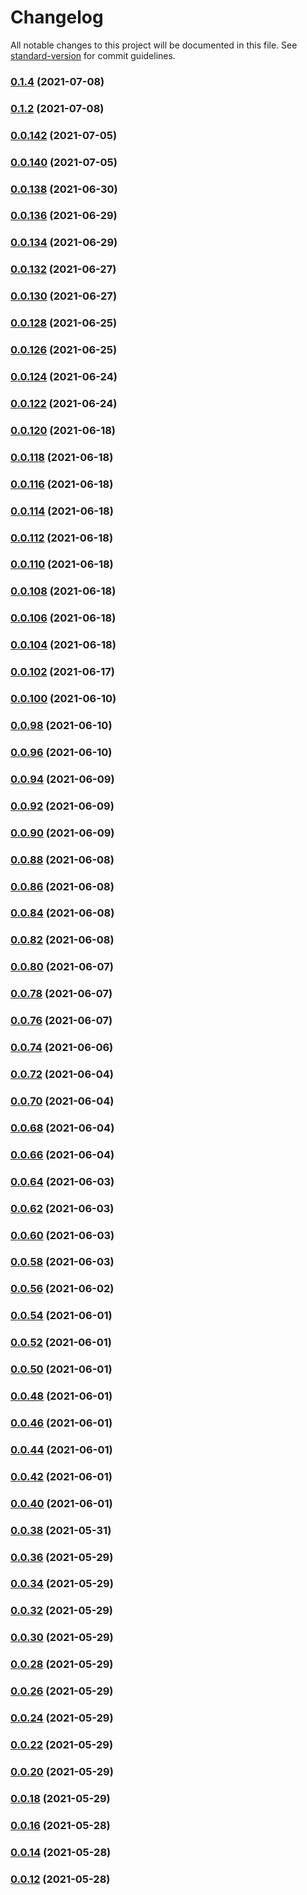 # Changelog

All notable changes to this project will be documented in this file. See [standard-version](https://github.com/conventional-changelog/standard-version) for commit guidelines.

### [0.1.4](https://github.com/ergoplatform/ergo-dex-sdk-js/compare/v0.1.2...v0.1.4) (2021-07-08)

### [0.1.2](https://github.com/ergoplatform/ergo-dex-sdk-js/compare/v0.0.3...v0.1.2) (2021-07-08)

### [0.0.142](https://github.com/ergoplatform/ergo-dex-sdk-js/compare/v0.0.140...v0.0.142) (2021-07-05)

### [0.0.140](https://github.com/ergoplatform/ergo-dex-sdk-js/compare/v0.0.138...v0.0.140) (2021-07-05)

### [0.0.138](https://github.com/ergoplatform/ergo-dex-sdk-js/compare/v0.0.136...v0.0.138) (2021-06-30)

### [0.0.136](https://github.com/ergoplatform/ergo-dex-sdk-js/compare/v0.0.134...v0.0.136) (2021-06-29)

### [0.0.134](https://github.com/ergoplatform/ergo-dex-sdk-js/compare/v0.0.132...v0.0.134) (2021-06-29)

### [0.0.132](https://github.com/ergoplatform/ergo-dex-sdk-js/compare/v0.0.130...v0.0.132) (2021-06-27)

### [0.0.130](https://github.com/ergoplatform/ergo-dex-sdk-js/compare/v0.0.128...v0.0.130) (2021-06-27)

### [0.0.128](https://github.com/ergoplatform/ergo-dex-sdk-js/compare/v0.0.126...v0.0.128) (2021-06-25)

### [0.0.126](https://github.com/ergoplatform/ergo-dex-sdk-js/compare/v0.0.124...v0.0.126) (2021-06-25)

### [0.0.124](https://github.com/ergoplatform/ergo-dex-sdk-js/compare/v0.0.122...v0.0.124) (2021-06-24)

### [0.0.122](https://github.com/ergoplatform/ergo-dex-sdk-js/compare/v0.0.120...v0.0.122) (2021-06-24)

### [0.0.120](https://github.com/ergoplatform/ergo-dex-sdk-js/compare/v0.0.118...v0.0.120) (2021-06-18)

### [0.0.118](https://github.com/ergoplatform/ergo-dex-sdk-js/compare/v0.0.116...v0.0.118) (2021-06-18)

### [0.0.116](https://github.com/ergoplatform/ergo-dex-sdk-js/compare/v0.0.114...v0.0.116) (2021-06-18)

### [0.0.114](https://github.com/ergoplatform/ergo-dex-sdk-js/compare/v0.0.112...v0.0.114) (2021-06-18)

### [0.0.112](https://github.com/ergoplatform/ergo-dex-sdk-js/compare/v0.0.110...v0.0.112) (2021-06-18)

### [0.0.110](https://github.com/ergoplatform/ergo-dex-sdk-js/compare/v0.0.108...v0.0.110) (2021-06-18)

### [0.0.108](https://github.com/ergoplatform/ergo-dex-sdk-js/compare/v0.0.106...v0.0.108) (2021-06-18)

### [0.0.106](https://github.com/ergoplatform/ergo-dex-sdk-js/compare/v0.0.104...v0.0.106) (2021-06-18)

### [0.0.104](https://github.com/ergoplatform/ergo-dex-sdk-js/compare/v0.0.102...v0.0.104) (2021-06-18)

### [0.0.102](https://github.com/ergoplatform/ergo-dex-sdk-js/compare/v0.0.100...v0.0.102) (2021-06-17)

### [0.0.100](https://github.com/ergoplatform/ergo-dex-sdk-js/compare/v0.0.98...v0.0.100) (2021-06-10)

### [0.0.98](https://github.com/ergoplatform/ergo-dex-sdk-js/compare/v0.0.96...v0.0.98) (2021-06-10)

### [0.0.96](https://github.com/ergoplatform/ergo-dex-sdk-js/compare/v0.0.94...v0.0.96) (2021-06-10)

### [0.0.94](https://github.com/ergoplatform/ergo-dex-sdk-js/compare/v0.0.92...v0.0.94) (2021-06-09)

### [0.0.92](https://github.com/ergoplatform/ergo-dex-sdk-js/compare/v0.0.90...v0.0.92) (2021-06-09)

### [0.0.90](https://github.com/ergoplatform/ergo-dex-sdk-js/compare/v0.0.88...v0.0.90) (2021-06-09)

### [0.0.88](https://github.com/ergoplatform/ergo-dex-sdk-js/compare/v0.0.86...v0.0.88) (2021-06-08)

### [0.0.86](https://github.com/ergoplatform/ergo-dex-sdk-js/compare/v0.0.84...v0.0.86) (2021-06-08)

### [0.0.84](https://github.com/ergoplatform/ergo-dex-sdk-js/compare/v0.0.82...v0.0.84) (2021-06-08)

### [0.0.82](https://github.com/ergoplatform/ergo-dex-sdk-js/compare/v0.0.80...v0.0.82) (2021-06-08)

### [0.0.80](https://github.com/ergoplatform/ergo-dex-sdk-js/compare/v0.0.78...v0.0.80) (2021-06-07)

### [0.0.78](https://github.com/ergoplatform/ergo-dex-sdk-js/compare/v0.0.76...v0.0.78) (2021-06-07)

### [0.0.76](https://github.com/ergoplatform/ergo-dex-sdk-js/compare/v0.0.74...v0.0.76) (2021-06-07)

### [0.0.74](https://github.com/ergoplatform/ergo-dex-sdk-js/compare/v0.0.72...v0.0.74) (2021-06-06)

### [0.0.72](https://github.com/ergoplatform/ergo-dex-sdk-js/compare/v0.0.70...v0.0.72) (2021-06-04)

### [0.0.70](https://github.com/ergoplatform/ergo-dex-sdk-js/compare/v0.0.68...v0.0.70) (2021-06-04)

### [0.0.68](https://github.com/ergoplatform/ergo-dex-sdk-js/compare/v0.0.66...v0.0.68) (2021-06-04)

### [0.0.66](https://github.com/ergoplatform/ergo-dex-sdk-js/compare/v0.0.64...v0.0.66) (2021-06-04)

### [0.0.64](https://github.com/ergoplatform/ergo-dex-sdk-js/compare/v0.0.62...v0.0.64) (2021-06-03)

### [0.0.62](https://github.com/ergoplatform/ergo-dex-sdk-js/compare/v0.0.60...v0.0.62) (2021-06-03)

### [0.0.60](https://github.com/ergoplatform/ergo-dex-sdk-js/compare/v0.0.58...v0.0.60) (2021-06-03)

### [0.0.58](https://github.com/ergoplatform/ergo-dex-sdk-js/compare/v0.0.56...v0.0.58) (2021-06-03)

### [0.0.56](https://github.com/ergoplatform/ergo-dex-sdk-js/compare/v0.0.54...v0.0.56) (2021-06-02)

### [0.0.54](https://github.com/ergoplatform/ergo-dex-sdk-js/compare/v0.0.52...v0.0.54) (2021-06-01)

### [0.0.52](https://github.com/ergoplatform/ergo-dex-sdk-js/compare/v0.0.50...v0.0.52) (2021-06-01)

### [0.0.50](https://github.com/ergoplatform/ergo-dex-sdk-js/compare/v0.0.48...v0.0.50) (2021-06-01)

### [0.0.48](https://github.com/ergoplatform/ergo-dex-sdk-js/compare/v0.0.46...v0.0.48) (2021-06-01)

### [0.0.46](https://github.com/ergoplatform/ergo-dex-sdk-js/compare/v0.0.44...v0.0.46) (2021-06-01)

### [0.0.44](https://github.com/ergoplatform/ergo-dex-sdk-js/compare/v0.0.42...v0.0.44) (2021-06-01)

### [0.0.42](https://github.com/ergoplatform/ergo-dex-sdk-js/compare/v0.0.40...v0.0.42) (2021-06-01)

### [0.0.40](https://github.com/ergoplatform/ergo-dex-sdk-js/compare/v0.0.38...v0.0.40) (2021-06-01)

### [0.0.38](https://github.com/ergoplatform/ergo-dex-sdk-js/compare/v0.0.36...v0.0.38) (2021-05-31)

### [0.0.36](https://github.com/ergoplatform/ergo-dex-sdk-js/compare/v0.0.34...v0.0.36) (2021-05-29)

### [0.0.34](https://github.com/ergoplatform/ergo-dex-sdk-js/compare/v0.0.32...v0.0.34) (2021-05-29)

### [0.0.32](https://github.com/ergoplatform/ergo-dex-sdk-js/compare/v0.0.30...v0.0.32) (2021-05-29)

### [0.0.30](https://github.com/ergoplatform/ergo-dex-sdk-js/compare/v0.0.28...v0.0.30) (2021-05-29)

### [0.0.28](https://github.com/ergoplatform/ergo-dex-sdk-js/compare/v0.0.26...v0.0.28) (2021-05-29)

### [0.0.26](https://github.com/ergoplatform/ergo-dex-sdk-js/compare/v0.0.24...v0.0.26) (2021-05-29)

### [0.0.24](https://github.com/ergoplatform/ergo-dex-sdk-js/compare/v0.0.22...v0.0.24) (2021-05-29)

### [0.0.22](https://github.com/ergoplatform/ergo-dex-sdk-js/compare/v0.0.20...v0.0.22) (2021-05-29)

### [0.0.20](https://github.com/ergoplatform/ergo-dex-sdk-js/compare/v0.0.18...v0.0.20) (2021-05-29)

### [0.0.18](https://github.com/ergoplatform/ergo-dex-sdk-js/compare/v0.0.16...v0.0.18) (2021-05-29)

### [0.0.16](https://github.com/ergoplatform/ergo-dex-sdk-js/compare/v0.0.14...v0.0.16) (2021-05-28)

### [0.0.14](https://github.com/ergoplatform/ergo-dex-sdk-js/compare/v0.0.12...v0.0.14) (2021-05-28)

### [0.0.12](https://github.com/ergoplatform/ergo-dex-sdk-js/compare/v0.0.10...v0.0.12) (2021-05-28)
